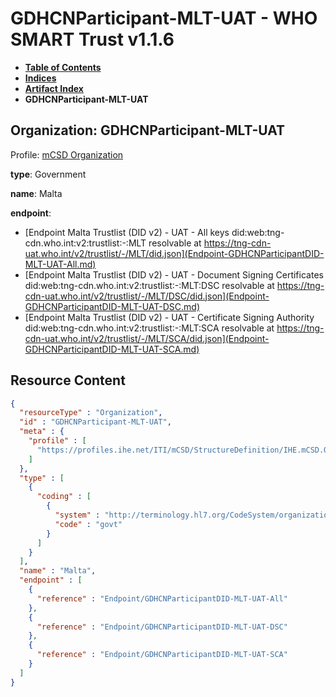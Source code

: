 # GDHCNParticipant-MLT-UAT - WHO SMART Trust v1.1.6

* [**Table of Contents**](toc.md)
* [**Indices**](indices.md)
* [**Artifact Index**](artifacts.md)
* **GDHCNParticipant-MLT-UAT**

## Organization: GDHCNParticipant-MLT-UAT

Profile: [mCSD Organization](https://profiles.ihe.net/ITI/mCSD/4.0.0/StructureDefinition-IHE.mCSD.Organization.html)

**type**: Government

**name**: Malta

**endpoint**: 

* [Endpoint Malta Trustlist (DID v2) - UAT - All keys did:web:tng-cdn.who.int:v2:trustlist:-:MLT resolvable at https://tng-cdn-uat.who.int/v2/trustlist/-/MLT/did.json](Endpoint-GDHCNParticipantDID-MLT-UAT-All.md)
* [Endpoint Malta Trustlist (DID v2) - UAT - Document Signing Certificates did:web:tng-cdn.who.int:v2:trustlist:-:MLT:DSC resolvable at https://tng-cdn-uat.who.int/v2/trustlist/-/MLT/DSC/did.json](Endpoint-GDHCNParticipantDID-MLT-UAT-DSC.md)
* [Endpoint Malta Trustlist (DID v2) - UAT - Certificate Signing Authority did:web:tng-cdn.who.int:v2:trustlist:-:MLT:SCA resolvable at https://tng-cdn-uat.who.int/v2/trustlist/-/MLT/SCA/did.json](Endpoint-GDHCNParticipantDID-MLT-UAT-SCA.md)



## Resource Content

```json
{
  "resourceType" : "Organization",
  "id" : "GDHCNParticipant-MLT-UAT",
  "meta" : {
    "profile" : [
      "https://profiles.ihe.net/ITI/mCSD/StructureDefinition/IHE.mCSD.Organization"
    ]
  },
  "type" : [
    {
      "coding" : [
        {
          "system" : "http://terminology.hl7.org/CodeSystem/organization-type",
          "code" : "govt"
        }
      ]
    }
  ],
  "name" : "Malta",
  "endpoint" : [
    {
      "reference" : "Endpoint/GDHCNParticipantDID-MLT-UAT-All"
    },
    {
      "reference" : "Endpoint/GDHCNParticipantDID-MLT-UAT-DSC"
    },
    {
      "reference" : "Endpoint/GDHCNParticipantDID-MLT-UAT-SCA"
    }
  ]
}

```
